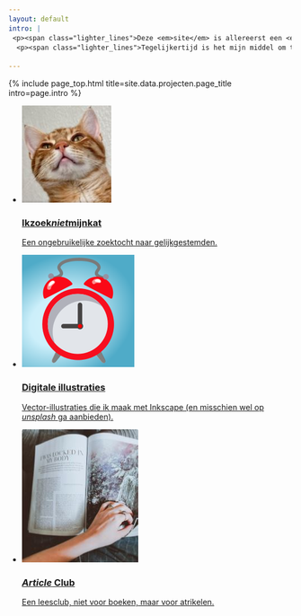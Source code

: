 ```yaml
---
layout: default
intro: |
 <p><span class="lighter_lines">Deze <em>site</em> is allereerst een <em>hobby-project</em>. Ik heb ’m helemaal zelf gemaakt, zowel het scripten en programmeren als het maken van de plaatjes. </span></p>
  <p><span class="lighter_lines">Tegelijkertijd is het mijn middel om te schrijven en andere <em>leuke dingen</em> op te zetten.</span></p>

---
```


{% include page_top.html 
   title=site.data.projecten.page_title 
   intro=page.intro 
%}

<div class="custom-section">
  
<ul class="article-list">
<li>
    <img src="/projecten/images/cat.JPG" alt="Icon" class="link-icon">
    <a href="/projecten/pages_sub/project01"><div class="text">
      <h3>Ikzoek<em>niet</em>mijnkat</h3>
      <p>Een ongebruikelijke zoektocht naar gelijkgestemden.</p>
    </div></a>
</li>

<li>
    <img src="/projecten/images/wekker.svg" alt="Icon" class="link-icon">
    <a href="/projecten/pages_sub/project02"><div class="text">
      <h3>Digitale illustraties</h3>
      <p>Vector-illustraties die ik maak met Inkscape (en misschien wel op <em>unsplash</em> ga aanbieden).</p>
    </div></a>
</li>

<li>
    <img src="/projecten/images/article.JPG" alt="Icon" class="link-icon">
    <a href="/projecten/pages_sub/project03"><div class="text">
    <h3><em>Article</em> Club</h3>
    <p>Een leesclub, niet voor boeken, maar voor atrikelen.</p>
  </div></a>
</li>


</ul></div>

